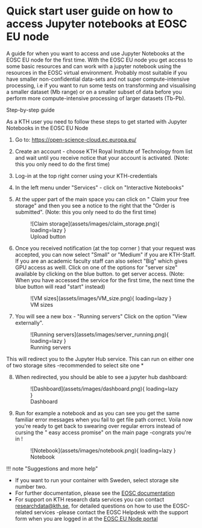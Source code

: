# Quick start user guide on how to access Jupyter notebooks at EOSC EU node

A guide for when you want to access and use Jupyter Notebooks at the EOSC EU node for the first time. With the EOSC EU node you get access to some basic resources and can work with a jupyter notebook using the resources in the EOSC virtual environment. Probably most suitable if you have smaller non-confidential data-sets and not super compute-intensive processing, i.e if you want to run some tests on transforming and visualising a smaller dataset (Mb range) or on a smaller subset of data before you perform more compute-intensive processing of larger datasets (Tb-Pb).

Step-by-step guide

As a KTH user you need to follow these steps to get started with Jupyter Notebooks in the EOSC EU Node

1. Go to:  https://open-science-cloud.ec.europa.eu/

2. Create an account - choose KTH Royal Institute of Technology from list and wait until you receive notice that your account is activated. (Note: this you only need to do the first time)

3. Log-in at the top right corner using your KTH-credentials

4. In the left menu under "Services" - click on "Interactive Notebooks"

5. At the upper part of the main space you can click on " Claim your free storage" and then you see a notice to the right that the "Order is submitted". (Note: this you only need to do the first time)

    <figure markdown="span">
        ![Claim storage](assets/images/claim_storage.png){ loading=lazy }
    <figcaption>Upload button</figcaption>
    </figure>

6. Once you received notification (at the top corner ) that your request was accepted, you can now select "Small" or "Medium" if you are KTH-Staff. If you are an academic faculty staff can also select "Big" which gives GPU access as welll. Click on one of the options for "server size" available by clicking on the blue button.  to get server access. (Note:  When you have accessed the service for the first time, the next time the blue button will read "start" instead)

    <figure markdown="span">
        ![VM sizes](assets/images/VM_size.png){ loading=lazy }
    <figcaption>VM sizes</figcaption>
    </figure>

7. You will see a new box - "Running servers" Click on the option "View externally".

    <figure markdown="span">
        ![Running servers](assets/images/server_running.png){ loading=lazy }
    <figcaption>Running servers</figcaption>
    </figure>
This will redirect you to the Jupyter Hub service. This can run on either one of two storage sites -recommended to select site one *

8. When redirected, you should be able to see a jupyter hub dashboard:

    <figure markdown="span">
        ![Dashboard](assets/images/dashboard.png){ loading=lazy }
    <figcaption>Dashboard</figcaption>
    </figure>

9. Run for example a notebook and as you can see you get the same familiar error messages when you fail to get file path correct. Voila now you're ready to get back to swearing over regular errors instead of cursing the " easy access promise" on the main page -congrats you're in !

    <figure markdown="span">
        ![Notebook](assets/images/notebook.png){ loading=lazy }
    <figcaption>Notebook</figcaption>
    </figure>

!!! note "Suggestions and more help"
* If you want to run your container with Sweden, select storage site number two.
* For further documentation, please see the [EOSC documentation](https://docs.psnc.pl/display/EOSCUserGuides/Interactive+Notebooks)
* For support on KTH research data services you can contact [researchdata@kth.se](mailto:researchdata@kth.se), for detailed questions on how to use the EOSC-related services -please contact the EOSC Helpdesk with the support form when you are logged in at the [EOSC EU Node portal](https://open-science-cloud.ec.europa.eu/)